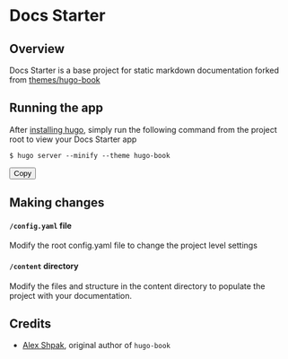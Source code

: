 # Docs Starter

## Overview

Docs Starter is a base project for static markdown documentation forked from [themes/hugo-book](https://themes.gohugo.io/themes/hugo-book/)

## Running the app

After [installing hugo](https://gohugo.io/getting-started/), simply run the following command from the project root to view your Docs Starter app

```console
$ hugo server --minify --theme hugo-book
```
<button onclick="copyToClipboard('excode_run_hugo_server')">Copy</button>
<p id="copied_alert_excode_run_hugo_server" style="display: none; color: green">Copied!</p>

## Making changes

#### `/config.yaml` file

Modify the root config.yaml file to change the project level settings

#### `/content` directory

Modify the files and structure in the content directory to populate the project with your documentation.

## Credits

- [Alex Shpak](https://github.com/alex-shpak/), original author of `hugo-book`
